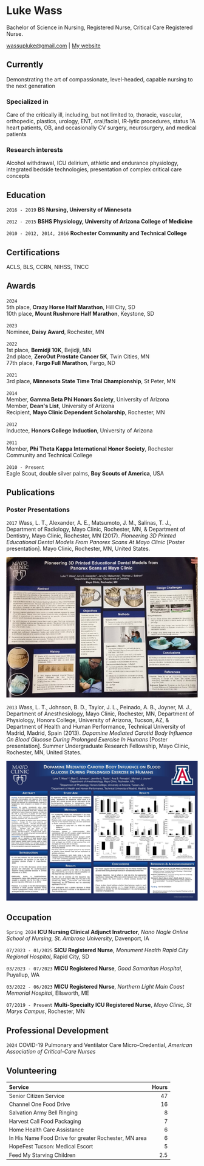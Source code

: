 # Luke Wass
Bachelor of Science in Nursing, Registered Nurse, Critical Care Registered Nurse.

[wassupluke@gmail.com](mailto:wassupluke@gmail.com) | [My website](https://wassupluke.com)

## Currently

Demonstrating the art of compassionate, level-headed, capable nursing to the next generation

### Specialized in

Care of the critically ill, including, but not limited to, thoracic, vascular, orthopedic, plastics, urology, ENT, oral/facial, IR-lytic procedures, status 1A heart patients, OB, and occasionally CV surgery, neurosurgery, and medical patients


### Research interests

Alcohol withdrawal, ICU delirium, athletic and endurance physiology, integrated bedside technologies, presentation of complex critical care concepts


## Education

`2016 - 2019`
**BS Nursing, University of Minnesota**

`2012 - 2015`
**BSHS Physiology, University of Arizona College of Medicine**

`2010 - 2012, 2014, 2016`
**Rochester Community and Technical College**


## Certifications
ACLS, BLS, CCRN, NIHSS, TNCC


## Awards

`2024`  
5th place, **Crazy Horse Half Marathon**, Hill City, SD  
10th place, **Mount Rushmore Half Marathon**, Keystone, SD  

`2023`  
Nominee, **Daisy Award**, Rochester, MN

`2022`  
1st place, **Bemidji 10K**, Bejidji, MN  
2nd place, **ZeroOut Prostate Cancer 5K**, Twin Cities, MN  
77th place, **Fargo Full Marathon**, Fargo, ND

`2021`  
3rd place, **Minnesota State Time Trial Championship**, St Peter, MN

`2014`  
Member, **Gamma Beta Phi Honors Society**, University of Arizona  
Member, **Dean's List**, University of Arizona  
Recipient, **Mayo Clinic Dependent Scholarship**, Rochester, MN  

`2012`  
Inductee, **Honors College Induction**, University of Arizona

`2011`  
Member, **Phi Theta Kappa International Honor Society**, Rochester Community and Technical College

`2010 - Present`  
Eagle Scout, double silver palms, **Boy Scouts of America**, USA


## Publications

<!-- A list is also available [online](http://scholar.google.co.uk/citations?user=LTOTl0YAAAAJ) -->

### Poster Presentations

`2017`
Wass, L. T., Alexander, A. E., Matsumoto, J. M., Salinas, T. J., Department of Radiology, Mayo Clinic, Rochester, MN, & Department of Dentistry, Mayo Clinic, Rochester, MN (2017). *Pioneering 3D Printed Educational Dental Models From Panorex Scans At Mayo Clinic* [Poster presentation]. Mayo Clinic, Rochester, MN, United States.

![Pioneering 3D Printed Educational Dental Models From Panorex Scans At Mayo Clinic](images/panorex.jpg)

`2013`
Wass, L. T., Johnson, B. D., Taylor, J. L., Peinado, A. B., Joyner, M. J., Department of Anesthesiology, Mayo Clinic, Rochester, MN, Department of Physiology, Honors College, University of Arizona, Tucson, AZ, & Department of Health and Human Performance, Technical University of Madrid, Madrid, Spain (2013). *Dopamine Mediated Carotid Body Influence On Blood Glucose During Prolonged Exercise In Humans* [Poster presentation]. Summer Undergraduate Research Fellowship, Mayo Clinic, Rochester, MN, United States.

![Dopamine Mediated Carotid Body Influence On Blood Glucose During Prolonged Exercise In Humans](images/dopamine.jpg)

<!-- ### Patents

`2012`
Infinitesimal calculus for solutions to physics problems, [SMBC](http://www.techdirt.com/articles/20121011/09312820678/if-patents-had-been-around-time-newton.shtml) patent 001 -->


## Occupation

`Spring 2024`
**ICU Nursing Clinical Adjunct Instructor**, *Nano Nagle Online School of Nursing, St. Ambrose University*, Davenport, IA

`07/2023 - 01/2025`
**SICU Registered Nurse**, *Monument Health Rapid City Regional Hospital*, Rapid City, SD

`03/2023 - 07/2023`
**MICU Registered Nurse**, *Good Samaritan Hospital*, Puyallup, WA

`03/2022 - 06/2023`
**MICU Registered Nurse**, *Northern Light Main Coast Memorial Hospital*, Ellsworth, ME

`07/2019 - Present`
**Multi-Specialty ICU Registered Nurse**, *Mayo Clinic, St Marys Campus*, Rochester, MN


## Professional Development
`2024`
COVID-19 Pulmonary and Ventilator Care Micro-Credential, *American Association of Critical-Care Nurses*

## Volunteering
| Service | Hours |
| :-------| ----: |
| Senior Citizen Service | 47 |
| Channel One Food Drive | 16 |
| Salvation Army Bell Ringing	| 8 |
| Harvest Call Food Packaging | 7 |
| Home Health Care Assistance | 6 |
| In His Name Food Drive for greater Rochester, MN area | 6 |
| HopeFest Tucson: Medical Escort | 5 |
| Feed My Starving Children | 2.5 |


<!-- ### Footer

Last updated: January 2025 -->


